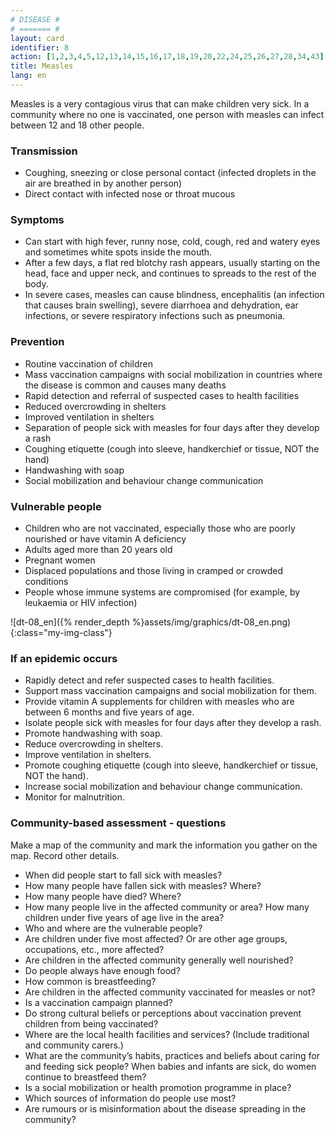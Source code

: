 ```yaml
---
# DISEASE #
# ======= #
layout: card
identifier: 8
action: [1,2,3,4,5,12,13,14,15,16,17,18,19,20,22,24,25,26,27,28,34,43]
title: Measles
lang: en
---
```


Measles is a very contagious virus that can make children very sick. In a community where no one is vaccinated, one person with measles can infect between 12 and 18 other people.

### Transmission

- Coughing, sneezing or close personal contact (infected droplets in the air are breathed in by another person)
- Direct contact with infected nose or throat mucous

### Symptoms

- Can start with high fever, runny nose, cold, cough, red and watery eyes and sometimes white spots inside the mouth.
- After a few days, a flat red blotchy rash appears, usually starting on the head, face and upper neck, and continues to spreads to the rest of the body.
- In severe cases, measles can cause blindness, encephalitis (an infection that causes brain swelling), severe diarrhoea and dehydration, ear infections, or severe respiratory infections such as pneumonia.

### Prevention

- Routine vaccination of children
- Mass vaccination campaigns with social mobilization in countries where the disease is common and causes many deaths
- Rapid detection and referral of suspected cases to health facilities
- Reduced overcrowding in shelters
- Improved ventilation in shelters
- Separation of people sick with measles for four days after they develop a rash
- Coughing etiquette (cough into sleeve, handkerchief or tissue, NOT the hand)
- Handwashing with soap
- Social mobilization and behaviour change communication

### Vulnerable people

- Children who are not vaccinated, especially those who are poorly nourished or have vitamin A deficiency
- Adults aged more than 20 years old
- Pregnant women
- Displaced populations and those living in cramped or crowded conditions
- People whose immune systems are compromised (for example, by leukaemia or HIV infection)

![dt-08_en]({% render_depth %}assets/img/graphics/dt-08_en.png){:class="my-img-class"}

### If an epidemic occurs

- Rapidly detect and refer suspected cases to health facilities.
- Support mass vaccination campaigns and social mobilization for them.
- Provide vitamin A supplements for children with measles who are between 6 months and five years of age.
- Isolate people sick with measles for four days after they develop a rash.
- Promote handwashing with soap.
-	Reduce overcrowding in shelters.
- Improve ventilation in shelters.
- Promote coughing etiquette (cough into sleeve, handkerchief or tissue, NOT the hand).
- Increase social mobilization and behaviour change communication.
-	Monitor for malnutrition.

### Community-based assessment - questions

Make a map of the community and mark the information you gather on the map. Record other details.
- When did people start to fall sick with measles?
- How many people have fallen sick with measles? Where?
- How many people have died? Where?
- How many people live in the affected community or area? How many children under five years of age live in the area?
- Who and where are the vulnerable people?
- Are children under five most affected? Or are other age groups, occupations, etc., more affected?
- Are children in the affected community generally well nourished?
-	Do people always have enough food?
- How common is breastfeeding?
- Are children in the affected community vaccinated for measles or not?
- Is a vaccination campaign planned?
- Do strong cultural beliefs or perceptions about vaccination prevent children from being vaccinated?
- Where are the local health facilities and services? (Include traditional and community carers.)
- What are the community’s habits, practices and beliefs about caring for and feeding sick people? When babies and infants are sick, do women continue to breastfeed them?
- Is a social mobilization or health promotion programme in place?
- Which sources of information do people use most?
- Are rumours or is misinformation about the disease spreading in the community?
